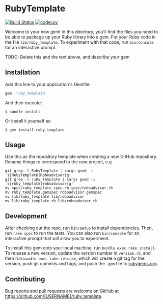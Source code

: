 # RubyTemplate
[![Build Status](https://travis-ci.com/dduugg/ruby_template.svg?branch=master)](https://travis-ci.com/dduugg/ruby_template)
[![codecov](https://codecov.io/gh/dduugg/ruby_template/branch/master/graph/badge.svg)](https://codecov.io/gh/dduugg/ruby_template)

Welcome to your new gem! In this directory, you'll find the files you need to be able to package up your Ruby library into a gem. Put your Ruby code in the file `lib/ruby_template`. To experiment with that code, run `bin/console` for an interactive prompt.

TODO: Delete this and the text above, and describe your gem

## Installation

Add this line to your application's Gemfile:

```ruby
gem 'ruby_template'
```

And then execute:

    $ bundle install

Or install it yourself as:

    $ gem install ruby_template

## Usage

Use this as the repository template when creating a new GitHub repository. Rename things to correspond to the new project, e.g.

```
git grep -l RubyTemplate | xargs gsed -i 's|RubyTemplate|Roboadvisor|g'
git grep -l ruby_template | xargs gsed -i 's|ruby_template|roboadvisor|g'
mv spec/ruby_template_spec.rb spec/roboadvisor.rb
mv ruby_template.gemspec roboadvisor.gemspec
mv lib/ruby_template lib/roboadvisor
mv lib/ruby_template.rb lib/roboadvisor.rb
```

## Development

After checking out the repo, run `bin/setup` to install dependencies. Then, run `rake spec` to run the tests. You can also run `bin/console` for an interactive prompt that will allow you to experiment.

To install this gem onto your local machine, run `bundle exec rake install`. To release a new version, update the version number in `version.rb`, and then run `bundle exec rake release`, which will create a git tag for the version, push git commits and tags, and push the `.gem` file to [rubygems.org](https://rubygems.org).

## Contributing

Bug reports and pull requests are welcome on GitHub at https://github.com/[USERNAME]/ruby_template.

